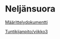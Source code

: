 # Neljänsuora

[Määrittelydokumentti](https://github.com/TatuSorjonen/Tiha/blob/master/maarittelydokumentti.md)

[Tuntikijanpito/viikko3](https://github.com/TatuSorjonen/Tiha/blob/master/tuntikirjanpito/viikko3.md)
